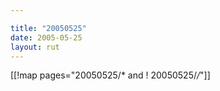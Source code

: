```yaml
---

title: "20050525"
date: 2005-05-25
layout: rut
---
```


[[!map pages="20050525/* and ! 20050525/*/*"]]
